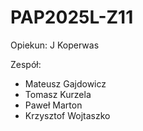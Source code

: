 # PAP2025L-Z11

Opiekun: J Koperwas

Zespół:
- Mateusz Gajdowicz
- Tomasz Kurzela
- Paweł Marton
- Krzysztof Wojtaszko